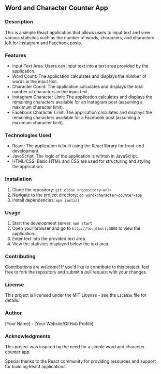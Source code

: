 ## Word and Character Counter App

### Description

This is a simple React application that allows users to input text and view various statistics such as the number of words, characters, and characters left for Instagram and Facebook posts.

### Features

- Input Text Area: Users can input text into a text area provided by the application.
- Word Count: The application calculates and displays the number of words in the input text.
- Character Count: The application calculates and displays the total number of characters in the input text.
- Instagram Character Limit: The application calculates and displays the remaining characters available for an Instagram post (assuming a maximum character limit).
- Facebook Character Limit: The application calculates and displays the remaining characters available for a Facebook post (assuming a maximum character limit).

### Technologies Used

- React: The application is built using the React library for front-end development.
- JavaScript: The logic of the application is written in JavaScript.
- HTML/CSS: Basic HTML and CSS are used for structuring and styling the application.

### Installation

1. Clone the repository: `git clone <repository-url>`
2. Navigate to the project directory: `cd word-character-counter-app`
3. Install dependencies: `npm install`

### Usage

1. Start the development server: `npm start`
2. Open your browser and go to `http://localhost:3000` to view the application.
3. Enter text into the provided text area.
4. View the statistics displayed below the text area.

### Contributing

Contributions are welcome! If you'd like to contribute to this project, feel free to fork the repository and submit a pull request with your changes.

### License

This project is licensed under the MIT License - see the `LICENSE` file for details.

### Author

[Your Name] - [Your Website/GitHub Profile]

### Acknowledgments

This project was inspired by the need for a simple word and character counter app.

Special thanks to the React community for providing resources and support for building React applications.